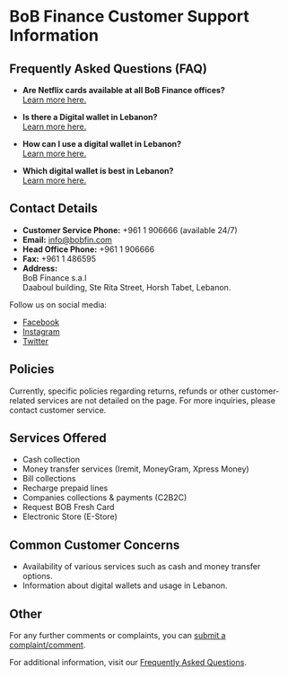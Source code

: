 # BoB Finance Customer Support Information

## Frequently Asked Questions (FAQ)
- **Are Netflix cards available at all BoB Finance offices?**  
  [Learn more here.](https://www.bob-finance.com/Inside/FAQ/792817dd-5d5f-4703-8b16-632f355c716c)

- **Is there a Digital wallet in Lebanon?**  
  [Learn more here.](https://www.bob-finance.com/Inside/FAQ/63ea8c52-01c5-4925-a72f-2f3baa6dd372)

- **How can I use a digital wallet in Lebanon?**  
  [Learn more here.](https://www.bob-finance.com/Inside/FAQ/4c8c4a9c-bfb4-4585-98c1-c4cc29380a88)

- **Which digital wallet is best in Lebanon?**  
  [Learn more here.](https://www.bob-finance.com/Inside/FAQ/931816f9-05d4-4c2b-acdf-76abef14b05f)

## Contact Details
- **Customer Service Phone:** +961 1 906666 (available 24/7)
- **Email:** [info@bobfin.com](mailto:info@bobfin.com)
- **Head Office Phone:** +961 1 906666
- **Fax:** +961 1 486595
- **Address:**  
  BoB Finance s.a.l  
  Daaboul building, Ste Rita Street, Horsh Tabet, Lebanon.

Follow us on social media:  
- [Facebook](https://www.facebook.com/BobFinanceSal)  
- [Instagram](https://www.instagram.com/BoB_Finance)  
- [Twitter](https://twitter.com/BoBFinance2)  

## Policies
Currently, specific policies regarding returns, refunds or other customer-related services are not detailed on the page. For more inquiries, please contact customer service.

## Services Offered
- Cash collection
- Money transfer services (Iremit, MoneyGram, Xpress Money)
- Bill collections
- Recharge prepaid lines
- Companies collections & payments (C2B2C)
- Request BOB Fresh Card
- Electronic Store (E-Store)

## Common Customer Concerns
- Availability of various services such as cash and money transfer options.
- Information about digital wallets and usage in Lebanon.

## Other
For any further comments or complaints, you can [submit a complaint/comment](https://www.bob-finance.com/CustomerProtection/ComplaintAndCommentView).

For additional information, visit our [Frequently Asked Questions](https://www.bob-finance.com/Inside/FAQ).